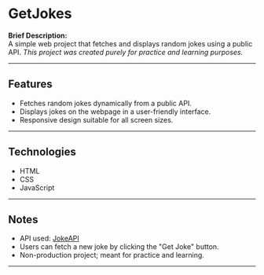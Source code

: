 # GetJokes

**Brief Description:**  
A simple web project that fetches and displays random jokes using a public API. 
*This project was created purely for practice and learning purposes.*

---

## **Features**
- Fetches random jokes dynamically from a public API.  
- Displays jokes on the webpage in a user-friendly interface.  
- Responsive design suitable for all screen sizes.  

---

## **Technologies**
- HTML  
- CSS  
- JavaScript  

---

## **Notes**
- API used: [JokeAPI](https://v2.jokeapi.dev/)  
- Users can fetch a new joke by clicking the "Get Joke" button.  
- Non-production project; meant for practice and learning.  

---
